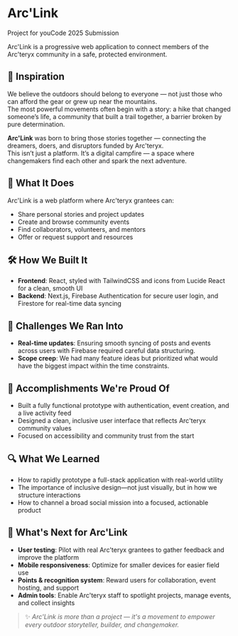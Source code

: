 # Arc'Link
Project for youCode 2025 Submission

Arc'Link is a progressive web application to connect members of the Arc'teryx community in a safe, protected environment. 

## 🌟 Inspiration
We believe the outdoors should belong to everyone — not just those who can afford the gear or grew up near the mountains.  
The most powerful movements often begin with a story: a hike that changed someone’s life, a community that built a trail together, a barrier broken by pure determination.

**Arc'Link** was born to bring those stories together — connecting the dreamers, doers, and disruptors funded by Arc'teryx.  
This isn’t just a platform. It’s a digital campfire — a space where changemakers find each other and spark the next adventure.


## 🔧 What It Does
Arc'Link is a web platform where Arc'teryx grantees can:
- Share personal stories and project updates
- Create and browse community events
- Find collaborators, volunteers, and mentors
- Offer or request support and resources


## 🛠️ How We Built It
- **Frontend**: React, styled with TailwindCSS and icons from Lucide React for a clean, smooth UI
- **Backend**: Next.js, Firebase Authentication for secure user login, and Firestore for real-time data syncing

## 🚧 Challenges We Ran Into
- **Real-time updates**: Ensuring smooth syncing of posts and events across users with Firebase required careful data structuring.
- **Scope creep**: We had many feature ideas but prioritized what would have the biggest impact within the time constraints.

## 🌟 Accomplishments We're Proud Of
- Built a fully functional prototype with authentication, event creation, and a live activity feed
- Designed a clean, inclusive user interface that reflects Arc'teryx community values
- Focused on accessibility and community trust from the start


## 🔍 What We Learned
- How to rapidly prototype a full-stack application with real-world utility
- The importance of inclusive design—not just visually, but in how we structure interactions
- How to channel a broad social mission into a focused, actionable product

## 🚀 What's Next for Arc'Link
- **User testing**: Pilot with real Arc'teryx grantees to gather feedback and improve the platform
- **Mobile responsiveness**: Optimize for smaller devices for easier field use
- **Points & recognition system**: Reward users for collaboration, event hosting, and support
- **Admin tools**: Enable Arc'teryx staff to spotlight projects, manage events, and collect insights

> ✨ _Arc'Link is more than a project — it's a movement to empower every outdoor storyteller, builder, and changemaker._

